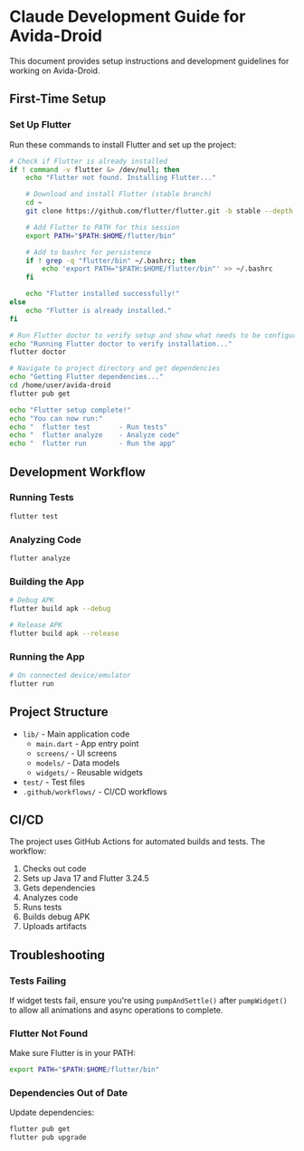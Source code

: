 # Claude Development Guide for Avida-Droid

This document provides setup instructions and development guidelines for working on Avida-Droid.

## First-Time Setup

### Set Up Flutter

Run these commands to install Flutter and set up the project:

```bash
# Check if Flutter is already installed
if ! command -v flutter &> /dev/null; then
    echo "Flutter not found. Installing Flutter..."

    # Download and install Flutter (stable branch)
    cd ~
    git clone https://github.com/flutter/flutter.git -b stable --depth 1

    # Add Flutter to PATH for this session
    export PATH="$PATH:$HOME/flutter/bin"

    # Add to bashrc for persistence
    if ! grep -q "flutter/bin" ~/.bashrc; then
        echo 'export PATH="$PATH:$HOME/flutter/bin"' >> ~/.bashrc
    fi

    echo "Flutter installed successfully!"
else
    echo "Flutter is already installed."
fi

# Run Flutter doctor to verify setup and show what needs to be configured
echo "Running Flutter doctor to verify installation..."
flutter doctor

# Navigate to project directory and get dependencies
echo "Getting Flutter dependencies..."
cd /home/user/avida-droid
flutter pub get

echo "Flutter setup complete!"
echo "You can now run:"
echo "  flutter test       - Run tests"
echo "  flutter analyze    - Analyze code"
echo "  flutter run        - Run the app"
```

## Development Workflow

### Running Tests

```bash
flutter test
```

### Analyzing Code

```bash
flutter analyze
```

### Building the App

```bash
# Debug APK
flutter build apk --debug

# Release APK
flutter build apk --release
```

### Running the App

```bash
# On connected device/emulator
flutter run
```

## Project Structure

- `lib/` - Main application code
  - `main.dart` - App entry point
  - `screens/` - UI screens
  - `models/` - Data models
  - `widgets/` - Reusable widgets
- `test/` - Test files
- `.github/workflows/` - CI/CD workflows

## CI/CD

The project uses GitHub Actions for automated builds and tests. The workflow:
1. Checks out code
2. Sets up Java 17 and Flutter 3.24.5
3. Gets dependencies
4. Analyzes code
5. Runs tests
6. Builds debug APK
7. Uploads artifacts

## Troubleshooting

### Tests Failing

If widget tests fail, ensure you're using `pumpAndSettle()` after `pumpWidget()` to allow all animations and async operations to complete.

### Flutter Not Found

Make sure Flutter is in your PATH:
```bash
export PATH="$PATH:$HOME/flutter/bin"
```

### Dependencies Out of Date

Update dependencies:
```bash
flutter pub get
flutter pub upgrade
```
